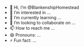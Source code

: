 - 👋 Hi, I’m @BlankenshipHomestead
- 👀 I’m interested in ...
- 🌱 I’m currently learning ...
- 💞️ I’m looking to collaborate on ...
- 📫 How to reach me ...
- 😄 Pronouns: ...
- ⚡ Fun fact: ...

<!---
BlankenshipHomestead/BlankenshipHomestead is a ✨ special ✨ repository because its `README.md` (this file) appears on your GitHub profile.
You can click the Preview link to take a look at your changes.
--->

